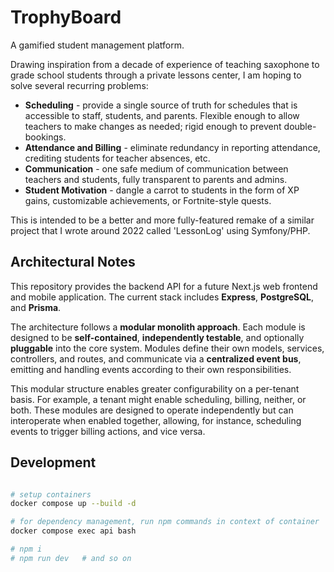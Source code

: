 # TrophyBoard

A gamified student management platform.

Drawing inspiration from a decade of experience of teaching saxophone to grade school students through a private lessons center, I am hoping to solve several recurring problems:

- **Scheduling** - provide a single source of truth for schedules that is accessible to staff, students, and parents. Flexible enough to allow teachers to make changes as needed; rigid enough to prevent double-bookings.
- **Attendance and Billing** - eliminate redundancy in reporting attendance, crediting students for teacher absences, etc.
- **Communication** - one safe medium of communication between teachers and students, fully transparent to parents and admins.
- **Student Motivation** - dangle a carrot to students in the form of XP gains, customizable achievements, or Fortnite-style quests.

This is intended to be a better and more fully-featured remake of a similar project that I wrote around 2022 called 'LessonLog' using Symfony/PHP.

## Architectural Notes

This repository provides the backend API for a future Next.js web frontend and mobile application. The current stack includes **Express**, **PostgreSQL**, and **Prisma**.

The architecture follows a **modular monolith approach**. Each module is designed to be **self-contained**, **independently testable**, and optionally **pluggable** into the core system. Modules define their own models, services, controllers, and routes, and communicate via a **centralized event bus**, emitting and handling events according to their own responsibilities.

This modular structure enables greater configurability on a per-tenant basis. For example, a tenant might enable scheduling, billing, neither, or both. These modules are designed to operate independently but can interoperate when enabled together, allowing, for instance, scheduling events to trigger billing actions, and vice versa.

## Development

```bash

# setup containers
docker compose up --build -d

# for dependency management, run npm commands in context of container
docker compose exec api bash

# npm i
# npm run dev   # and so on
```
